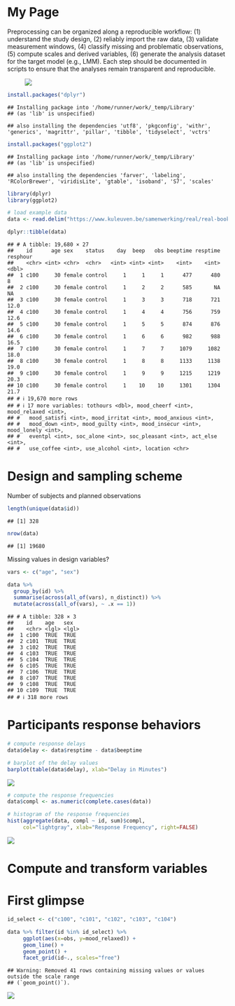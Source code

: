 My Page
================

Preprocessing can be organized along a reproducible workflow: (1)
understand the study design, (2) reliably import the raw data, (3)
validate measurement windows, (4) classify missing and problematic
observations, (5) compute scales and derived variables, (6) generate the
analysis dataset for the target model (e.g., LMM). Each step should be
documented in scripts to ensure that the analyses remain transparent and
reproducible.

<figure>
<img src="https://www.researchgate.net/profile/Sheen-Levine/publication/325941519/figure/fig2/AS:824194581422080@1573514709439/The-Datasaurus-Dozen-Matejka-Fitzmaurice-2017-an-extension-of-Anscombes-quartet.ppm">
</figure>

``` r
install.packages("dplyr")
```

    ## Installing package into '/home/runner/work/_temp/Library'
    ## (as 'lib' is unspecified)

    ## also installing the dependencies 'utf8', 'pkgconfig', 'withr', 'generics', 'magrittr', 'pillar', 'tibble', 'tidyselect', 'vctrs'

``` r
install.packages("ggplot2")
```

    ## Installing package into '/home/runner/work/_temp/Library'
    ## (as 'lib' is unspecified)

    ## also installing the dependencies 'farver', 'labeling', 'RColorBrewer', 'viridisLite', 'gtable', 'isoband', 'S7', 'scales'

``` r
library(dplyr)
library(ggplot2)
```

``` r
# load example data
data <- read.delim("https://www.kuleuven.be/samenwerking/real/real-book/viechtbauer2022_data_esmda_example")

dplyr::tibble(data)
```

    ## # A tibble: 19,680 × 27
    ##    id      age sex    status    day  beep   obs beeptime resptime resphour
    ##    <chr> <int> <chr>  <chr>   <int> <int> <int>    <int>    <int>    <dbl>
    ##  1 c100     30 female control     1     1     1      477      480      8  
    ##  2 c100     30 female control     1     2     2      585       NA     NA  
    ##  3 c100     30 female control     1     3     3      718      721     12.0
    ##  4 c100     30 female control     1     4     4      756      759     12.6
    ##  5 c100     30 female control     1     5     5      874      876     14.6
    ##  6 c100     30 female control     1     6     6      982      988     16.5
    ##  7 c100     30 female control     1     7     7     1079     1082     18.0
    ##  8 c100     30 female control     1     8     8     1133     1138     19.0
    ##  9 c100     30 female control     1     9     9     1215     1219     20.3
    ## 10 c100     30 female control     1    10    10     1301     1304     21.7
    ## # ℹ 19,670 more rows
    ## # ℹ 17 more variables: tothours <dbl>, mood_cheerf <int>, mood_relaxed <int>,
    ## #   mood_satisfi <int>, mood_irritat <int>, mood_anxious <int>,
    ## #   mood_down <int>, mood_guilty <int>, mood_insecur <int>, mood_lonely <int>,
    ## #   eventpl <int>, soc_alone <int>, soc_pleasant <int>, act_else <int>,
    ## #   use_coffee <int>, use_alcohol <int>, location <chr>

# Design and sampling scheme

Number of subjects and planned observations

``` r
length(unique(data$id))
```

    ## [1] 328

``` r
nrow(data)
```

    ## [1] 19680

Missing values in design variables?

``` r
vars <- c("age", "sex")

data %>%
  group_by(id) %>%
  summarise(across(all_of(vars), n_distinct)) %>%
  mutate(across(all_of(vars), ~ .x == 1))
```

    ## # A tibble: 328 × 3
    ##    id    age   sex  
    ##    <chr> <lgl> <lgl>
    ##  1 c100  TRUE  TRUE 
    ##  2 c101  TRUE  TRUE 
    ##  3 c102  TRUE  TRUE 
    ##  4 c103  TRUE  TRUE 
    ##  5 c104  TRUE  TRUE 
    ##  6 c105  TRUE  TRUE 
    ##  7 c106  TRUE  TRUE 
    ##  8 c107  TRUE  TRUE 
    ##  9 c108  TRUE  TRUE 
    ## 10 c109  TRUE  TRUE 
    ## # ℹ 318 more rows

# Participants response behaviors

``` r
# compute response delays
data$delay <- data$resptime - data$beeptime

# barplot of the delay values
barplot(table(data$delay), xlab="Delay in Minutes")
```

![](1_files/figure-gfm/unnamed-chunk-7-1.png)<!-- -->

``` r
# compute the response frequencies
data$compl <- as.numeric(complete.cases(data))

# histogram of the response frequencies
hist(aggregate(data, compl ~ id, sum)$compl, 
     col="lightgray", xlab="Response Frequency", right=FALSE)
```

![](1_files/figure-gfm/unnamed-chunk-8-1.png)<!-- -->

# Compute and transform variables

# First glimpse

``` r
id_select <- c("c100", "c101", "c102", "c103", "c104")

data %>% filter(id %in% id_select) %>%
     ggplot(aes(x=obs, y=mood_relaxed)) +
     geom_line() +
     geom_point() +
     facet_grid(id~., scales="free") 
```

    ## Warning: Removed 41 rows containing missing values or values outside the scale range
    ## (`geom_point()`).

![](1_files/figure-gfm/unnamed-chunk-9-1.png)<!-- -->
